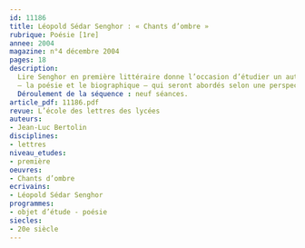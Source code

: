 ```yaml
---
id: 11186
title: Léopold Sédar Senghor : « Chants d’ombre »
rubrique: Poésie [1re]
annee: 2004
magazine: n°4 décembre 2004
pages: 18
description: 
  Lire Senghor en première littéraire donne l’occasion d’étudier un auteur majeur de la littérature africaine francophone. De plus, son œuvre s’inscrit dans la tradition poétique française. Sa poésie, jugée difficile par les élèves, devrait permettre de découvrir une littérature et une culture qui autorisent le dialogue entre la littérature française et l’aire francophone. La particularité du premier recueil poétique publié par Senghor en 1945, « Chants d’ombre », c’est qu’il se trouve au carrefour de multiples pratiques littéraires. Si bien que cette séquence combine deux objets d’étude
  – la poésie et le biographique – qui seront abordés selon une perspective dominante – les genres et les registres – et selon deux perspectives complémentaires – l’histoire littéraire et culturelle et l’intertextualité.
  Déroulement de la séquence : neuf séances.
article_pdf: 11186.pdf
revue: L’école des lettres des lycées
auteurs:
- Jean-Luc Bertolin
disciplines:
- lettres
niveau_etudes:
- première
oeuvres:
- Chants d’ombre
ecrivains:
- Léopold Sédar Senghor
programmes:
- objet d’étude - poésie
siecles:
- 20e siècle
---
```

